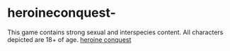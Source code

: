 # heroineconquest-
This game contains strong sexual and interspecies content. All characters depicted are 18+ of age.
[heroine conquest](https://heroineconquest.com/product/heroine-conquest-v1-12-completed/)
